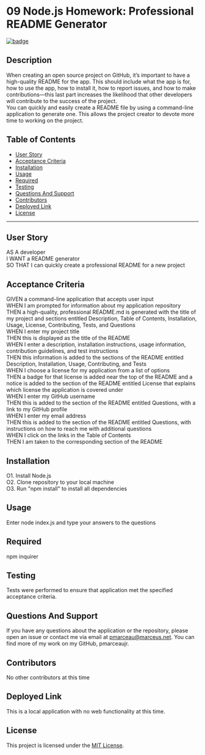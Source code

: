 
# 09 Node.js Homework: Professional README Generator

[![badge](https://img.shields.io/badge/license-MIT-green)](https://choosealicense.com/licenses/mit)

## Description 
 When creating an open source project on GitHub, it’s important to have a high-quality README for the app. This should include what the app is for, how to use the app, how to install it, how to report issues, and how to make contributions&mdash;this last part increases the likelihood that other developers will contribute to the success of the project.<br/>You can quickly and easily create a README file by using a command-line application to generate one. This allows the project creator to devote more time to working on the project.

## Table of Contents 
 - [User Story](#user-story) 
- [Acceptance Criteria](#acceptance-criteria) 
- [Installation](#installation) 
- [Usage](#usage) 
- [Required](#required) 
- [Testing](#testing) 
- [Questions And Support](#questions) 
- [Contributors](#contributors) 
- [Deployed Link](#deployed-link) 
- [License](#license) 


---
## User Story 
  AS A developer<br/>I WANT a README generator<br/>SO THAT I can quickly create a professional README for a new project<br/> 

## Acceptance Criteria 
  GIVEN a command-line application that accepts user input<br/>WHEN I am prompted for information about my application repository<br/>THEN a high-quality, professional README.md is generated with the title of my project and sections entitled Description, Table of Contents, Installation, Usage, License, Contributing, Tests, and Questions<br/>WHEN I enter my project title<br/>THEN this is displayed as the title of the README<br/>WHEN I enter a description, installation instructions, usage information, contribution guidelines, and test instructions<br/>THEN this information is added to the sections of the README entitled Description, Installation, Usage, Contributing, and Tests<br/>WHEN I choose a license for my application from a list of options<br/>THEN a badge for that license is added near the top of the README and a notice is added to the section of the README entitled License that explains which license the application is covered under<br/>WHEN I enter my GitHub username<br/>THEN this is added to the section of the README entitled Questions, with a link to my GitHub profile<br/>WHEN I enter my email address<br/>THEN this is added to the section of the README entitled Questions, with instructions on how to reach me with additional questions<br/>WHEN I click on the links in the Table of Contents<br/>THEN I am taken to the corresponding section of the README<br/>   

## Installation 
 O1. Install Node.js<br/>O2. Clone repository to your local machine<br/>O3. Run "npm install" to install all dependencies  

## Usage 
  Enter node index.js and type your answers to the questions   

## Required 
  npm inquirer 

## Testing 
  Tests were performed to ensure that application met the specified acceptance criteria.  

## Questions And Support 
  If you have any questions about the application or the repository, please open an issue or contact me via email at pmarceau@marceus.net. You can find more of my work on my GitHub, pmarceaujr.   

## Contributors 
  No other contributors at this time   

## Deployed Link 
  This is a local application with no web functionality at this time. 

## License 
 This project is licensed under the [MIT License](https://choosealicense.com/licenses/mit).   


